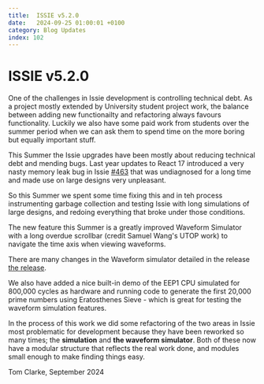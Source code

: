 ```yaml
---
title:  ISSIE v5.2.0
date:   2024-09-25 01:00:01 +0100
category: Blog Updates
index: 102
---
```

# ISSIE v5.2.0

One of the challenges in Issie development is controlling technical debt. As a project mostly extended by University student project work, the balance between adding new functionailty and refactoring always favours functionality. Luckily we also have some paid work from students over the summer period when we can ask them to spend time on the more boring but equally important stuff.

This Summer the Issie upgrades have been mostly about reducing technical debt and mending bugs. Last year updates to React 17 introduced a very nasty memory leak bug in Issie [#463](https://github.com/tomcl/issie/issues/463) that was undiagnosed for a long time and made use on large designs very unpleasant.

So this Summer we spent some time fixing this and in teh process instrumenting garbage collection and testing Issie with long simulations of large designs, and redoing everything that broke under those conditions.

The new feature this Summer is a greatly improved Waveform Simulator with a long overdue scrollbar (credit Samuel Wang's UTOP work) to navigate the time axis when viewing waveforms.

There are many changes in the Waveform simulator detailed in the release [the release](https://github.com/tomcl/issie/releases/tag/v5.2.0).

We also have added a nice built-in demo of the EEP1 CPU simulated for 800,000 cycles as hardware and running code to generate the first 20,000 prime numbers using Eratosthenes Sieve - which is great for testing the waveform simulation features.

In the process of this work we did some refactoring of the two areas in Issie most problematic for development because they have been reworked so many times; the **simulation** and **the waveform simulator**. Both of these now have a modular structure that reflects the real work done, and modules small enough to make finding things easy.


Tom Clarke, September 2024


